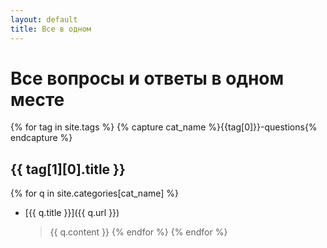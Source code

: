 ```yaml
---
layout: default
title: Все в одном
---
```


# Все вопросы и ответы в одном месте

{% for tag in site.tags %}
{% capture  cat_name %}{{tag[0]}}-questions{% endcapture %}

## {{ tag[1][0].title }}

{% for q in site.categories[cat_name] %}
- [{{ q.title }}]({{ q.url }})
  >{{ q.content }}
{% endfor %}
{% endfor %}